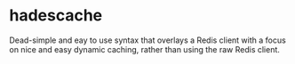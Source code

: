 # hadescache
Dead-simple and eay to use syntax that overlays a Redis client with a focus on nice and easy dynamic caching, rather than using the raw Redis client.
